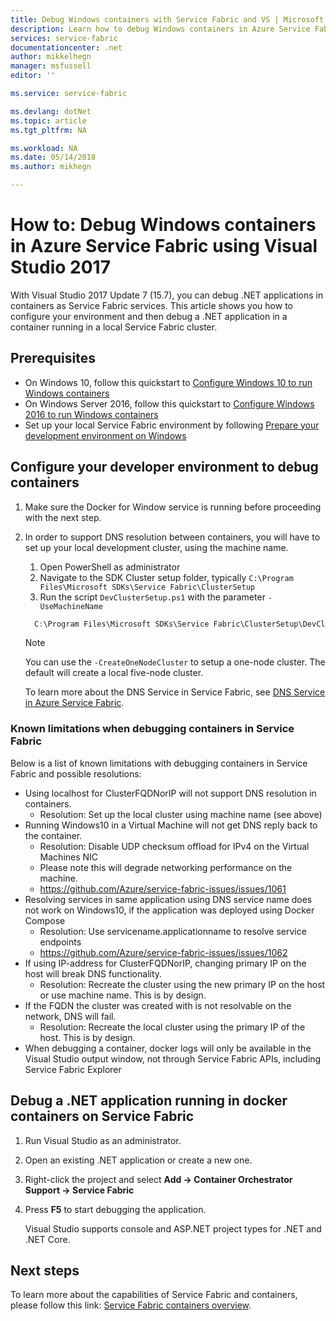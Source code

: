 ```yaml
---
title: Debug Windows containers with Service Fabric and VS | Microsoft Docs
description: Learn how to debug Windows containers in Azure Service Fabric using Visual Studio 2017.
services: service-fabric
documentationcenter: .net
author: mikkelhegn
manager: msfussell
editor: ''

ms.service: service-fabric

ms.devlang: dotNet
ms.topic: article
ms.tgt_pltfrm: NA

ms.workload: NA
ms.date: 05/14/2018
ms.author: mikhegn

---
```

# How to: Debug Windows containers in Azure Service Fabric using Visual Studio 2017

With Visual Studio 2017 Update 7 (15.7), you can debug .NET applications in containers as Service Fabric services. This article shows you how to configure your environment and then debug a .NET application in a container running in a local Service Fabric cluster.

## Prerequisites

* On Windows 10, follow this quickstart to [Configure Windows 10 to run Windows containers](https://docs.microsoft.com/en-us/virtualization/windowscontainers/quick-start/quick-start-windows-10)
* On Windows Server 2016, follow this quickstart to [Configure Windows 2016 to run Windows containers](https://docs.microsoft.com/en-us/virtualization/windowscontainers/quick-start/quick-start-windows-server)
* Set up your local Service Fabric environment by following [Prepare your development environment on Windows](https://docs.microsoft.com/en-us/azure/service-fabric/service-fabric-get-started)

## Configure your developer environment to debug containers

1. Make sure the Docker for Window service is running before proceeding with the next step.

1. In order to support DNS resolution between containers, you will have to set up your local development cluster, using the machine name.
    1. Open PowerShell as administrator
    1. Navigate to the SDK Cluster setup folder, typically `C:\Program Files\Microsoft SDKs\Service Fabric\ClusterSetup`
    1. Run the script `DevClusterSetup.ps1` with the parameter `-UseMachineName`

    ``` PowerShell
      C:\Program Files\Microsoft SDKs\Service Fabric\ClusterSetup\DevClusterSetup.ps1 -UseMachineName
    ```

    > [!NOTE]
    > You can use the `-CreateOneNodeCluster` to setup a one-node cluster. The default will create a local five-node cluster.
    >

    To learn more about the DNS Service in Service Fabric, see [DNS Service in Azure Service Fabric](https://docs.microsoft.com/en-us/azure/service-fabric/service-fabric-dnsservice).

### Known limitations when debugging containers in Service Fabric

Below is a list of known limitations with debugging containers in Service Fabric and possible resolutions:

* Using localhost for ClusterFQDNorIP will not support DNS resolution in containers.
    * Resolution: Set up the local cluster using machine name (see above)
* Running Windows10 in a Virtual Machine will not get DNS reply back to the container.
    * Resolution: Disable UDP checksum offload for IPv4 on the Virtual Machines NIC
    * Please note this will degrade networking performance on the machine.
    * https://github.com/Azure/service-fabric-issues/issues/1061
* Resolving services in same application using DNS service name does not work on Windows10, if the application was deployed using Docker Compose
    * Resolution: Use servicename.applicationname to resolve service endpoints
    * https://github.com/Azure/service-fabric-issues/issues/1062
* If using IP-address for ClusterFQDNorIP, changing primary IP on the host will break DNS functionality.
    * Resolution: Recreate the cluster using the new primary IP on the host or use machine name. This is by design.
* If the FQDN the cluster was created with is not resolvable on the network, DNS will fail.
    * Resolution: Recreate the local cluster using the primary IP of the host. This is by design.
* When debugging a container, docker logs will only be available in the Visual Studio output window, not through Service Fabric APIs, including Service Fabric Explorer

## Debug a .NET application running in docker containers on Service Fabric

1. Run Visual Studio as an administrator.

1. Open an existing .NET application or create a new one.

1. Right-click the project and select **Add -> Container Orchestrator Support -> Service Fabric**

1. Press **F5** to start debugging the application.

    Visual Studio supports console and ASP.NET project types for .NET and .NET Core.

## Next steps
To learn more about the capabilities of Service Fabric and containers, please follow this link: [Service Fabric containers overview](service-fabric-containers-overview.md).